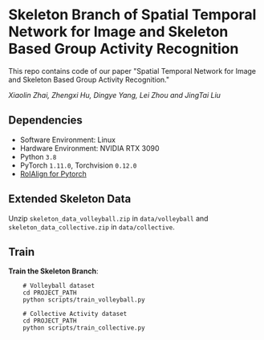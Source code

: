 # Skeleton Branch of Spatial Temporal Network for Image and Skeleton Based Group Activity Recognition

This repo contains code of our paper "Spatial Temporal Network for Image and Skeleton Based Group Activity Recognition." 

_Xiaolin Zhai, Zhengxi Hu, Dingye Yang, Lei Zhou and JingTai Liu_
        


## Dependencies

- Software Environment: Linux 
- Hardware Environment: NVIDIA RTX 3090
- Python `3.8`
- PyTorch `1.11.0`, Torchvision `0.12.0`
- [RoIAlign for Pytorch](https://github.com/longcw/RoIAlign.pytorch)



## Extended Skeleton Data

Unzip `skeleton_data_volleyball.zip` in `data/volleyball` and `skeleton_data_collective.zip` in `data/collective`.


## Train
 **Train the Skeleton Branch**: 
```shell
    # Volleyball dataset
    cd PROJECT_PATH 
    python scripts/train_volleyball.py
    
    # Collective Activity dataset
    cd PROJECT_PATH 
    python scripts/train_collective.py
  ```


 